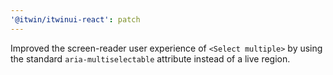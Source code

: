 ```yaml
---
'@itwin/itwinui-react': patch
---
```


Improved the screen-reader user experience of `<Select multiple>` by using the standard `aria-multiselectable` attribute instead of a live region.
